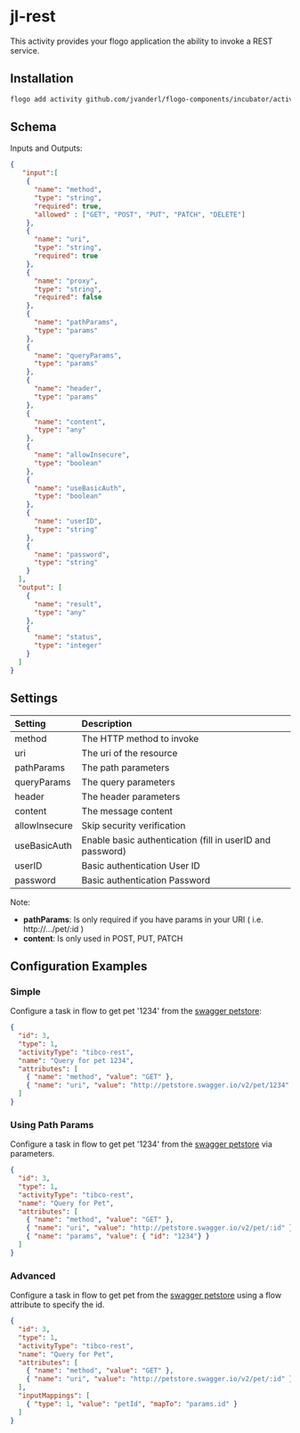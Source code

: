# jl-rest
This activity provides your flogo application the ability to invoke a REST service.


## Installation

```bash
flogo add activity github.com/jvanderl/flogo-components/incubator/activity/rest
```

## Schema
Inputs and Outputs:

```json
{
   "input":[
    {
      "name": "method",
      "type": "string",
      "required": true,
      "allowed" : ["GET", "POST", "PUT", "PATCH", "DELETE"]
    },
    {
      "name": "uri",
      "type": "string",
      "required": true
    },
    {
      "name": "proxy",
      "type": "string",
      "required": false
    },
    {
      "name": "pathParams",
      "type": "params"
    },
    {
      "name": "queryParams",
      "type": "params"
    },
    {
      "name": "header",
      "type": "params"
    },
    {
      "name": "content",
      "type": "any"
    },
    {
      "name": "allowInsecure",
      "type": "boolean"
    },
    {
      "name": "useBasicAuth",
      "type": "boolean"
    },
    {
      "name": "userID",
      "type": "string"
    },
    {
      "name": "password",
      "type": "string"
    }
  ],
  "output": [
    {
      "name": "result",
      "type": "any"
    },
    {
      "name": "status",
      "type": "integer"
    }
  ]
}

```
## Settings
| Setting     | Description    |
|:------------|:---------------|
| method      | The HTTP method to invoke |         
| uri         | The uri of the resource   |
| pathParams  | The path parameters |
| queryParams | The query parameters |
| header      | The header parameters |
| content     | The message content |
| allowInsecure | Skip security verification |
| useBasicAuth  | Enable basic authentication (fill in userID and password) |
| userID        | Basic authentication User ID |
| password      | Basic authentication Password |
Note: 

* **pathParams**: Is only required if you have params in your URI ( i.e. http://.../pet/:id )
* **content**: Is only used in POST, PUT, PATCH

## Configuration Examples
### Simple
Configure a task in flow to get pet '1234' from the [swagger petstore](http://petstore.swagger.io):

```json
{
  "id": 3,
  "type": 1,
  "activityType": "tibco-rest",
  "name": "Query for pet 1234",
  "attributes": [
    { "name": "method", "value": "GET" },
    { "name": "uri", "value": "http://petstore.swagger.io/v2/pet/1234" }
  ]
}
```
### Using Path Params
Configure a task in flow to get pet '1234' from the [swagger petstore](http://petstore.swagger.io) via parameters.

```json
{
  "id": 3,
  "type": 1,
  "activityType": "tibco-rest",
  "name": "Query for Pet",
  "attributes": [
    { "name": "method", "value": "GET" },
    { "name": "uri", "value": "http://petstore.swagger.io/v2/pet/:id" },
    { "name": "params", "value": { "id": "1234"} }
  ]
}
```
### Advanced
Configure a task in flow to get pet from the [swagger petstore](http://petstore.swagger.io) using a flow attribute to specify the id.

```json
{
  "id": 3,
  "type": 1,
  "activityType": "tibco-rest",
  "name": "Query for Pet",
  "attributes": [
    { "name": "method", "value": "GET" },
    { "name": "uri", "value": "http://petstore.swagger.io/v2/pet/:id" },
  ],
  "inputMappings": [
    { "type": 1, "value": "petId", "mapTo": "params.id" }
  ]
}
```
